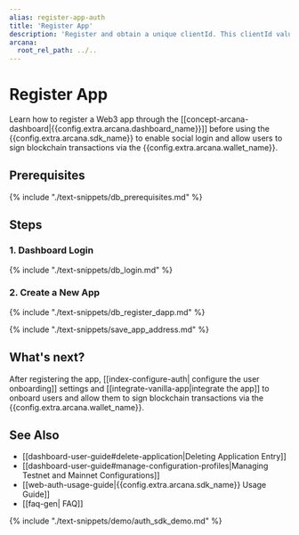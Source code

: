 ```yaml
---
alias: register-app-auth
title: 'Register App'
description: 'Register and obtain a unique clientId. This clientId value is used to integrate the app with the Arcana SDKs. Use the dashboard to configure SDK usage settings.'
arcana:
  root_rel_path: ../..
---
```


# Register App

Learn how to register a Web3 app through the [[concept-arcana-dashboard|{{config.extra.arcana.dashboard_name}}]] before using the {{config.extra.arcana.sdk_name}} to enable social login and allow users to sign blockchain transactions via the {{config.extra.arcana.wallet_name}}.

## Prerequisites

{% include "./text-snippets/db_prerequisites.md" %}

## Steps

### 1. Dashboard Login

{% include "./text-snippets/db_login.md" %}

### 2. Create a New App

{% include "./text-snippets/db_register_dapp.md" %}

{% include "./text-snippets/save_app_address.md" %}

## What's next?

After registering the app, [[index-configure-auth| configure the user onboarding]] settings and [[integrate-vanilla-app|integrate the app]] to onboard users and allow them to sign blockchain transactions via the {{config.extra.arcana.wallet_name}}.

## See Also

* [[dashboard-user-guide#delete-application|Deleting Application Entry]]
* [[dashboard-user-guide#manage-configuration-profiles|Managing Testnet and Mainnet Configurations]]
* [[web-auth-usage-guide|{{config.extra.arcana.sdk_name}} Usage Guide]]
* [[faq-gen| FAQ]]

{% include "./text-snippets/demo/auth_sdk_demo.md" %}